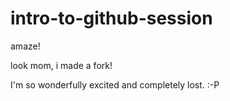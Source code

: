 # intro-to-github-session
amaze!

look mom, i made a fork!


I'm so wonderfully excited and completely lost. :-P
